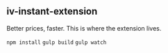 iv-instant-extension
--------------

Better prices, faster. This is where the extension lives.

`npm install`
`gulp build`
`gulp watch`

